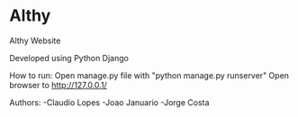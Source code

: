 # Althy
Althy Website

Developed using Python Django

How to run:
Open manage.py file with "python manage.py runserver"
Open browser to http://127.0.0.1/ 

Authors:
-Claudio Lopes
-Joao Januario
-Jorge Costa
